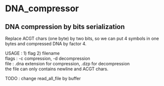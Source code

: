 # DNA_compressor

## DNA compression by bits serialization
Replace ACGT chars (one byte) by two bits, so we can put 4 symbols in one bytes and compressed DNA by factor 4.  
  
USAGE : 1) flag 2) filename  
flags : -c compression, -d decompression  
file : .dna extension for compression, .dzp for decompression  
the file can only contains newline and ACGT chars.  
  


TODO : change read_all_file by buffer